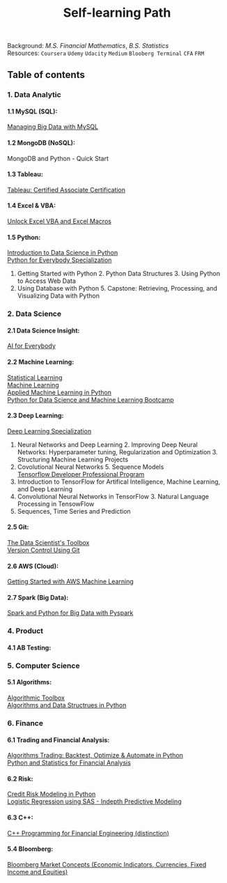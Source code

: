 <h1 align="center"> Self-learning Path </h1> <br>

Background: _M.S. Financial Mathematics_, _B.S. Statistics_<br>
Resources: ``Coursera`` ``Udemy`` ``Udacity`` ``Medium`` ``Blooberg Terminal`` ``CFA`` ``FRM``

## Table of contents

### 1. Data Analytic

#### 1.1 MySQL (SQL):
[Managing Big Data with MySQL](https://www.coursera.org/account/accomplishments/verify/FG3BWNWY8HWU)<br>

#### 1.2 MongoDB (NoSQL):<br>
MongoDB and Python - Quick Start

#### 1.3 Tableau: 
[Tableau: Certified Associate Certification](https://www.udemy.com/certificate/UC-1ae74013-ebb5-44d1-8495-c07481c45a0e/)

#### 1.4 Excel & VBA:
[Unlock Excel VBA and Excel Macros](https://www.udemy.com/certificate/UC-8e62f62a-f76b-4657-8456-03c885c1eef6/)<br>

#### 1.5 Python: <br>
[Introduction to Data Science in Python](https://coursera.org/share/eb6ab1a95fd67f01dea294cc31642485)<br>
[Python for Everybody Specialization](https://www.coursera.org/account/accomplishments/specialization/U3SU8BNGKZV9)<br>
1. Getting Started with Python 2. Python Data Structures 3. Using Python to Access Web Data<br> 
4. Using Database with Python 5. Capstone: Retrieving, Processing, and Visualizing Data with Python<br>

### 2. Data Science
#### 2.1 Data Science Insight:
[AI for Everybody](https://coursera.org/share/71e95c184f179aa1cb781f530d986ae7)

#### 2.2 Machine Learning:<br>
[Statistical Learning](https://drive.google.com/file/d/1WjU4o31wgqvYCHYJYhp83BJHvLz7nby5/view)<br>
[Machine Learning](https://www.coursera.org/account/accomplishments/records/NX4DF87Y326G) <br>
[Applied Machine Learning in Python](https://coursera.org/share/5a37d2d36297c9b63a9daf988692da8b)<br>
[Python for Data Science and Machine Learning Bootcamp](https://www.udemy.com/certificate/UC-e02ef300-32bb-401e-99cf-39933dc6b73a/)<br>

#### 2.3 Deep Learning:<br>
[Deep Learning Specialization]()<br>
1. Neural Networks and Deep Learning 2. Improving Deep Neural Networks: Hyperparameter tuning, Regularization and Optimization 3. Structuring Machine Learning Projects<br>
4. Covolutional Neural Networks 5. Sequence Models<br>
[Tensorflow Developer Professional Program]()<br>
1. Introduction to TensorFlow for Artifical Intelligence, Machine Learning, and Deep Learning<br>
2. Convolutional Neural Networks in TensorFlow 3. Natural Language Processing in TensowFlow<br>
4. Sequences, Time Series and Prediction<br>

#### 2.5 Git:<br>
[The Data Scientist's Toolbox](https://www.coursera.org/account/accomplishments/certificate/N2MYU5P9L77J)<br>
[Version Control Using Git]()<br>

#### 2.6 AWS (Cloud): 
[Getting Started with AWS Machine Learning](https://coursera.org/share/ceeaf9a6dc6f6cce2fb1d77ea4ef4221)

#### 2.7 Spark (Big Data): 
[Spark and Python for Big Data with Pyspark](https://www.udemy.com/certificate/UC-5291b79f-ea5f-4f0d-a14c-10a4623fc289/)<br>

### 4. Product
#### 4.1 AB Testing:

### 5. Computer Science
#### 5.1 Algorithms:<br>
[Algorithmic Toolbox](https://coursera.org/share/2b6071f24442435dacbfc8ac38cc1b5b)<br>
[Algorithms and Data Structrues in Python ](https://www.udemy.com/certificate/UC-e2867d8a-0914-4c9f-893a-f6667a6c83bb/)<br>

### 6. Finance
#### 6.1 Trading and Financial Analysis:
[Algorithms Trading: Backtest, Optimize & Automate in Python](https://www.udemy.com/certificate/UC-JH4N7KB1/)<br>
[Python and Statistics for Financial Analysis](https://www.coursera.org/account/accomplishments/verify/LM4R7F8C4WY2)<br>

#### 6.2 Risk:<br>
[Credit Risk Modeling in Python](https://www.udemy.com/certificate/UC-f7c34836-2fa8-4f87-9a9d-78146c71d41d/)<br>
[Logistic Regression using SAS - Indepth Predictive Modeling](https://www.udemy.com/certificate/UC-a82adee4-f982-4cff-a2a0-acffab9f91ff/)<br>

#### 6.3 C++: 
[C++ Programming for Financial Engineering (distinction)](https://drive.google.com/file/d/1bkcy8fPpIo0qwSo0uJAI-eyF20-mum61/view?usp=sharing)<br>

#### 5.4 Bloomberg:
[Bloomberg Market Concepts (Economic Indicators, Currencies, Fixed Income and Equities)](https://drive.google.com/file/d/1auncWML_8L4FkZ1mIS1fzOjxTpkH8Lbf/view?usp=sharing)



